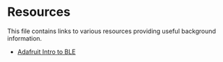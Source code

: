 # Resources

This file contains links to various resources providing useful background information.


 - [Adafruit Intro to BLE](https://learn.adafruit.com/introduction-to-bluetooth-low-energy/gatt)